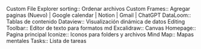 Custom File Explorer sorting:: Ordenar archivos
Custom Frames:: Agregar paginas (Nuevo)  | Google calendar | Notion | Gmail | ChatGPT
DataLoom:: Tablas de contenido
Dataview:: Visualización dinámica de datos
Editing Toolbar:: Editor de texto para formatos md
Excalidraw:: Canvas
Homepage:: Pagina principal
Iconize:: Iconos para folders y archivos
Mind Map:: Mapas mentales
Tasks:: Lista de tareas
